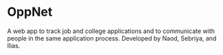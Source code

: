 # OppNet
A web app to track job and college applications and to communicate with people in the same application process. Developed by Naod, Sebriya, and Ilias.
